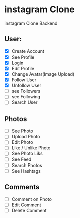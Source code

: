 # instagram Clone

instagram Clone Backend

## User:

- [x] Create Account
- [x] See Profile
- [x] Login
- [x] Edit Profile
- [x] Change Avatar(Image Upload)
- [x] Follow User
- [x] Unfollow User
- [ ] see Followers
- [ ] see Following
- [ ] Search User

## Photos

- [ ] See Photo
- [ ] Upload Photo
- [ ] Edit Photo
- [ ] Like / Unlike Photo
- [ ] See Photo Liks
- [ ] See Feed
- [ ] Search Photos
- [ ] See Hashtags

## Comments

- [ ] Comment on Photo
- [ ] Edit Comment
- [ ] Delete Comment
